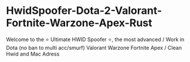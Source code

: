 # HwidSpoofer-Dota-2-Valorant-Fortnite-Warzone-Apex-Rust
Welcome to the ⭐ Ultimate HWID Spoofer ⭐, the most advanced / Work in Dota (no ban to multi acc/smurf) Valorant Warzone Fortnite Apex / Clean Hwid and Mac Adress
